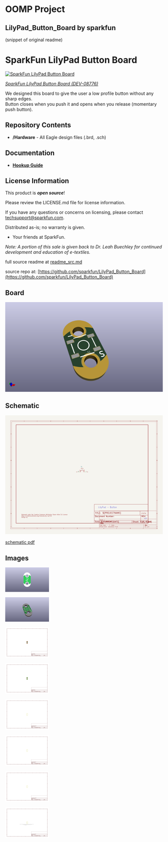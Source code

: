 # OOMP Project  
## LilyPad_Button_Board  by sparkfun  
  
(snippet of original readme)  
  
SparkFun LilyPad Button Board  
========================================  
  
[![SparkFun LilyPad Button Board](https://cdn.sparkfun.com/r/300-300/assets/parts/1/9/9/6/08776-LilyPad_Button_Board-01.jpg)](https://www.sparkfun.com/products/8776)  
  
[*SparkFun LilyPad Button Board (DEV-08776)*](https://www.sparkfun.com/products/8776)  
  
We designed this board to give the user a low profile button without any sharp edges.   
Button closes when you push it and opens when you release (momentary push button).  
  
Repository Contents  
-------------------  
* **/Hardware** - All Eagle design files (.brd, .sch)  
  
Documentation  
-------------------  
* **[Hookup Guide](https://learn.sparkfun.com/tutorials/lilypad-buttons-and-switches)**  
  
License Information  
-------------------  
  
This product is _**open source**_!   
  
Please review the LICENSE.md file for license information.   
  
If you have any questions or concerns on licensing, please contact techsupport@sparkfun.com.  
  
Distributed as-is; no warranty is given.  
  
- Your friends at SparkFun.  
  
_<COLLABORATION CREDIT>_  
  
_Note: A portion of this sale is given back to Dr. Leah Buechley for continued development and education of e-textiles._  
  
  full source readme at [readme_src.md](readme_src.md)  
  
source repo at: [https://github.com/sparkfun/LilyPad_Button_Board](https://github.com/sparkfun/LilyPad_Button_Board)  
## Board  
  
[![working_3d.png](working_3d_600.png)](working_3d.png)  
## Schematic  
  
[![working_schematic.png](working_schematic_600.png)](working_schematic.png)  
  
[schematic pdf](working_schematic.pdf)  
## Images  
  
[![working_3D_bottom.png](working_3D_bottom_140.png)](working_3D_bottom.png)  
  
[![working_3D_top.png](working_3D_top_140.png)](working_3D_top.png)  
  
[![working_assembly_page_01.png](working_assembly_page_01_140.png)](working_assembly_page_01.png)  
  
[![working_assembly_page_02.png](working_assembly_page_02_140.png)](working_assembly_page_02.png)  
  
[![working_assembly_page_03.png](working_assembly_page_03_140.png)](working_assembly_page_03.png)  
  
[![working_assembly_page_04.png](working_assembly_page_04_140.png)](working_assembly_page_04.png)  
  
[![working_assembly_page_05.png](working_assembly_page_05_140.png)](working_assembly_page_05.png)  
  
[![working_assembly_page_06.png](working_assembly_page_06_140.png)](working_assembly_page_06.png)  
